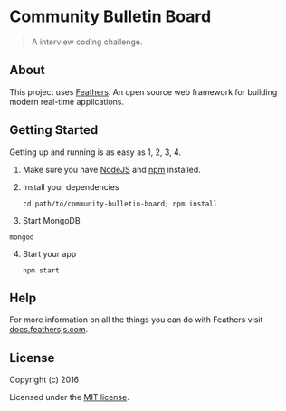 # Community Bulletin Board

> A interview coding challenge.

## About

This project uses [Feathers](http://feathersjs.com). An open source web framework for building modern real-time applications.

## Getting Started

Getting up and running is as easy as 1, 2, 3, 4.

1. Make sure you have [NodeJS](https://nodejs.org/) and [npm](https://www.npmjs.com/) installed.
2. Install your dependencies

    ```
    cd path/to/community-bulletin-board; npm install
    ```

3. Start MongoDB
  ```
  mongod
  ```

4. Start your app

    ```
    npm start
    ```

## Help

For more information on all the things you can do with Feathers visit [docs.feathersjs.com](http://docs.feathersjs.com).

## License

Copyright (c) 2016

Licensed under the [MIT license](LICENSE).

